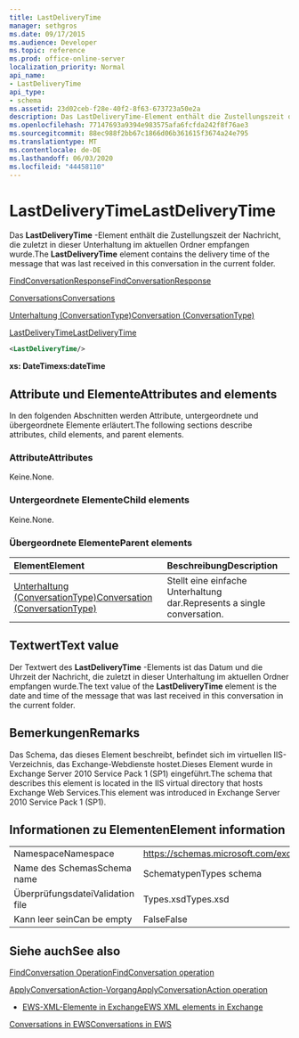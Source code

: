 ```yaml
---
title: LastDeliveryTime
manager: sethgros
ms.date: 09/17/2015
ms.audience: Developer
ms.topic: reference
ms.prod: office-online-server
localization_priority: Normal
api_name:
- LastDeliveryTime
api_type:
- schema
ms.assetid: 23d02ceb-f28e-40f2-8f63-673723a50e2a
description: Das LastDeliveryTime-Element enthält die Zustellungszeit der Nachricht, die zuletzt in dieser Unterhaltung im aktuellen Ordner empfangen wurde.
ms.openlocfilehash: 77147693a9394e983575afa6fcfda242f8f76ae3
ms.sourcegitcommit: 88ec988f2bb67c1866d06b361615f3674a24e795
ms.translationtype: MT
ms.contentlocale: de-DE
ms.lasthandoff: 06/03/2020
ms.locfileid: "44458110"
---
```

# <a name="lastdeliverytime"></a><span data-ttu-id="c0c33-103">LastDeliveryTime</span><span class="sxs-lookup"><span data-stu-id="c0c33-103">LastDeliveryTime</span></span>

<span data-ttu-id="c0c33-104">Das **LastDeliveryTime** -Element enthält die Zustellungszeit der Nachricht, die zuletzt in dieser Unterhaltung im aktuellen Ordner empfangen wurde.</span><span class="sxs-lookup"><span data-stu-id="c0c33-104">The **LastDeliveryTime** element contains the delivery time of the message that was last received in this conversation in the current folder.</span></span> 
  
[<span data-ttu-id="c0c33-105">FindConversationResponse</span><span class="sxs-lookup"><span data-stu-id="c0c33-105">FindConversationResponse</span></span>](findconversationresponse.md)
  
[<span data-ttu-id="c0c33-106">Conversations</span><span class="sxs-lookup"><span data-stu-id="c0c33-106">Conversations</span></span>](conversations-ex15websvcsotherref.md)
  
[<span data-ttu-id="c0c33-107">Unterhaltung (ConversationType)</span><span class="sxs-lookup"><span data-stu-id="c0c33-107">Conversation (ConversationType)</span></span>](conversation-conversationtype.md)
  
[<span data-ttu-id="c0c33-108">LastDeliveryTime</span><span class="sxs-lookup"><span data-stu-id="c0c33-108">LastDeliveryTime</span></span>](lastdeliverytime.md)
  
```XML
<LastDeliveryTime/>
```

 <span data-ttu-id="c0c33-109">**xs: DateTime**</span><span class="sxs-lookup"><span data-stu-id="c0c33-109">**xs:dateTime**</span></span>
## <a name="attributes-and-elements"></a><span data-ttu-id="c0c33-110">Attribute und Elemente</span><span class="sxs-lookup"><span data-stu-id="c0c33-110">Attributes and elements</span></span>

<span data-ttu-id="c0c33-111">In den folgenden Abschnitten werden Attribute, untergeordnete und übergeordnete Elemente erläutert.</span><span class="sxs-lookup"><span data-stu-id="c0c33-111">The following sections describe attributes, child elements, and parent elements.</span></span>
  
### <a name="attributes"></a><span data-ttu-id="c0c33-112">Attribute</span><span class="sxs-lookup"><span data-stu-id="c0c33-112">Attributes</span></span>

<span data-ttu-id="c0c33-113">Keine.</span><span class="sxs-lookup"><span data-stu-id="c0c33-113">None.</span></span>
  
### <a name="child-elements"></a><span data-ttu-id="c0c33-114">Untergeordnete Elemente</span><span class="sxs-lookup"><span data-stu-id="c0c33-114">Child elements</span></span>

<span data-ttu-id="c0c33-115">Keine.</span><span class="sxs-lookup"><span data-stu-id="c0c33-115">None.</span></span>
  
### <a name="parent-elements"></a><span data-ttu-id="c0c33-116">Übergeordnete Elemente</span><span class="sxs-lookup"><span data-stu-id="c0c33-116">Parent elements</span></span>

|<span data-ttu-id="c0c33-117">**Element**</span><span class="sxs-lookup"><span data-stu-id="c0c33-117">**Element**</span></span>|<span data-ttu-id="c0c33-118">**Beschreibung**</span><span class="sxs-lookup"><span data-stu-id="c0c33-118">**Description**</span></span>|
|:-----|:-----|
|[<span data-ttu-id="c0c33-119">Unterhaltung (ConversationType)</span><span class="sxs-lookup"><span data-stu-id="c0c33-119">Conversation (ConversationType)</span></span>](conversation-conversationtype.md) <br/> |<span data-ttu-id="c0c33-120">Stellt eine einfache Unterhaltung dar.</span><span class="sxs-lookup"><span data-stu-id="c0c33-120">Represents a single conversation.</span></span>  <br/> |
   
## <a name="text-value"></a><span data-ttu-id="c0c33-121">Textwert</span><span class="sxs-lookup"><span data-stu-id="c0c33-121">Text value</span></span>

<span data-ttu-id="c0c33-122">Der Textwert des **LastDeliveryTime** -Elements ist das Datum und die Uhrzeit der Nachricht, die zuletzt in dieser Unterhaltung im aktuellen Ordner empfangen wurde.</span><span class="sxs-lookup"><span data-stu-id="c0c33-122">The text value of the **LastDeliveryTime** element is the date and time of the message that was last received in this conversation in the current folder.</span></span> 
  
## <a name="remarks"></a><span data-ttu-id="c0c33-123">Bemerkungen</span><span class="sxs-lookup"><span data-stu-id="c0c33-123">Remarks</span></span>

<span data-ttu-id="c0c33-124">Das Schema, das dieses Element beschreibt, befindet sich im virtuellen IIS-Verzeichnis, das Exchange-Webdienste hostet.Dieses Element wurde in Exchange Server 2010 Service Pack 1 (SP1) eingeführt.</span><span class="sxs-lookup"><span data-stu-id="c0c33-124">The schema that describes this element is located in the IIS virtual directory that hosts Exchange Web Services.This element was introduced in Exchange Server 2010 Service Pack 1 (SP1).</span></span>
  
## <a name="element-information"></a><span data-ttu-id="c0c33-125">Informationen zu Elementen</span><span class="sxs-lookup"><span data-stu-id="c0c33-125">Element information</span></span>

|||
|:-----|:-----|
|<span data-ttu-id="c0c33-126">Namespace</span><span class="sxs-lookup"><span data-stu-id="c0c33-126">Namespace</span></span>  <br/> |https://schemas.microsoft.com/exchange/services/2006/types  <br/> |
|<span data-ttu-id="c0c33-127">Name des Schemas</span><span class="sxs-lookup"><span data-stu-id="c0c33-127">Schema name</span></span>  <br/> |<span data-ttu-id="c0c33-128">Schematypen</span><span class="sxs-lookup"><span data-stu-id="c0c33-128">Types schema</span></span>  <br/> |
|<span data-ttu-id="c0c33-129">Überprüfungsdatei</span><span class="sxs-lookup"><span data-stu-id="c0c33-129">Validation file</span></span>  <br/> |<span data-ttu-id="c0c33-130">Types.xsd</span><span class="sxs-lookup"><span data-stu-id="c0c33-130">Types.xsd</span></span>  <br/> |
|<span data-ttu-id="c0c33-131">Kann leer sein</span><span class="sxs-lookup"><span data-stu-id="c0c33-131">Can be empty</span></span>  <br/> |<span data-ttu-id="c0c33-132">False</span><span class="sxs-lookup"><span data-stu-id="c0c33-132">False</span></span>  <br/> |
   
## <a name="see-also"></a><span data-ttu-id="c0c33-133">Siehe auch</span><span class="sxs-lookup"><span data-stu-id="c0c33-133">See also</span></span>



[<span data-ttu-id="c0c33-134">FindConversation Operation</span><span class="sxs-lookup"><span data-stu-id="c0c33-134">FindConversation operation</span></span>](findconversation-operation.md)
  
[<span data-ttu-id="c0c33-135">ApplyConversationAction-Vorgang</span><span class="sxs-lookup"><span data-stu-id="c0c33-135">ApplyConversationAction operation</span></span>](applyconversationaction-operation.md)


- [<span data-ttu-id="c0c33-136">EWS-XML-Elemente in Exchange</span><span class="sxs-lookup"><span data-stu-id="c0c33-136">EWS XML elements in Exchange</span></span>](ews-xml-elements-in-exchange.md)


[<span data-ttu-id="c0c33-137">Conversations in EWS</span><span class="sxs-lookup"><span data-stu-id="c0c33-137">Conversations in EWS</span></span>](https://msdn.microsoft.com/library/91e64629-db6c-4c94-9dcb-d386232e8467%28Office.15%29.aspx)

